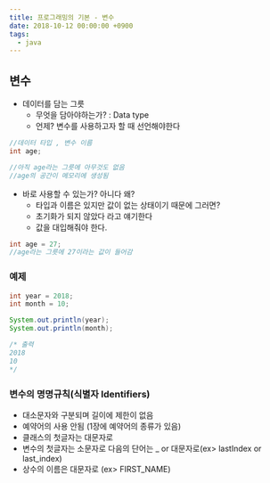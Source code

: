 ```yaml
---
title: 프로그래밍의 기본 - 변수
date: 2018-10-12 00:00:00 +0900
tags:
  - java
---
```

## 변수
- 데이터를 담는 그릇
  - 무엇을 담아야하는가? : Data type
  - 언제? 변수를 사용하고자 할 때 선언해야한다

```java
//데이터 타입 , 변수 이름
int age;

//아직 age라는 그릇에 아무것도 없음
//age의 공간이 메모리에 생성됨
```


- 바로 사용할 수 있는가? 아니다 왜?
  - 타입과 이름은 있지만 값이 없는 상태이기 때문에 그러면?
  - 초기화가 되지 않았다 라고 얘기한다
  - 값을 대입해줘야 한다.

```java
int age = 27;
//age라는 그릇에 27이라는 값이 들어감
```

### 예제

```java
int year = 2018;
int month = 10;

System.out.println(year);
System.out.println(month);

/* 출력
2018
10
*/
```

### 변수의 명명규칙(식별자 Identifiers)
- 대소문자와 구분되며 길이에 제한이 없음
- 예약어의 사용 안됨 (1장에 예약어의 종류가 있음)
- 클래스의 첫글자는 대문자로
- 변수의 첫글자는 소문자로 다음의 단어는 _ or 대문자로(ex> lastIndex or last_index)
- 상수의 이름은 대문자로 (ex> FIRST_NAME)
